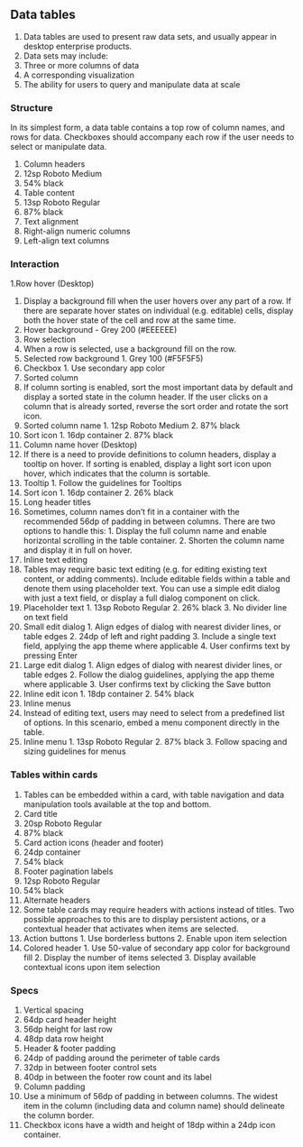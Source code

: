 ## Data tables
1. Data tables are used to present raw data sets, and usually appear in desktop enterprise products.
2. Data sets may include:
  1. Three or more columns of data
  2. A corresponding visualization
  3. The ability for users to query and manipulate data at scale
  
### Structure
In its simplest form, a data table contains a top row of column names, and rows for data. Checkboxes should accompany each row if the user needs to select or manipulate data.

1. Column headers
  1. 12sp Roboto Medium
  2. 54% black
2. Table content
  1. 13sp Roboto Regular
  2. 87% black
3. Text alignment
  1. Right-align numeric columns
  2. Left-align text columns

### Interaction
1.Row hover (Desktop)
  1. Display a background fill when the user hovers over any part of a row. If there are separate hover states on individual (e.g. editable) cells, display both the hover state of the cell and row at the same time.
  2. Hover background - Grey 200 (#EEEEEE)
2. Row selection
  1. When a row is selected, use a background fill on the row.
  2. Selected row background
    1. Grey 100 (#F5F5F5)
  3. Checkbox
    1. Use secondary app color
3. Sorted column
  1. If column sorting is enabled, sort the most important data by default and display a sorted state in the column header. If the user clicks on a column that is already sorted, reverse the sort order and rotate the sort icon.
  2. Sorted column name
    1. 12sp Roboto Medium
    2. 87% black
  3. Sort icon
    1. 16dp container
    2. 87% black
4. Column name hover (Desktop)
  1. If there is a need to provide definitions to column headers, display a tooltip on hover. If sorting is enabled, display a light sort icon upon hover, which indicates that the column is sortable.
  2. Tooltip
    1. Follow the guidelines for Tooltips
  3. Sort icon
    1. 16dp container
    2. 26% black
5. Long header titles
  1. Sometimes, column names don’t fit in a container with the recommended 56dp of padding in between columns. There are two options to handle this:
    1. Display the full column name and enable horizontal scrolling in the table container.
    2. Shorten the column name and display it in full on hover.
6. Inline text editing
  1. Tables may require basic text editing (e.g. for editing existing text content, or adding comments). Include editable fields within a table and denote them using placeholder text. You can use a simple edit dialog with just a text field, or display a full dialog component on click.
  2. Placeholder text
    1. 13sp Roboto Regular
    2. 26% black
    3. No divider line on text field
  3. Small edit dialog
    1. Align edges of dialog with nearest divider lines, or table edges
    2. 24dp of left and right padding
    3. Include a single text field, applying the app theme where applicable
    4. User confirms text by pressing Enter
  4. Large edit dialog
    1. Align edges of dialog with nearest divider lines, or table edges
    2. Follow the dialog guidelines, applying the app theme where applicable
    3. User confirms text by clicking the Save button
  5. Inline edit icon
    1. 18dp container
    2. 54% black
7. Inline menus
  1. Instead of editing text, users may need to select from a predefined list of options. In this scenario, embed a menu component directly in the table.
  2. Inline menu
    1. 13sp Roboto Regular
    2. 87% black
    3. Follow spacing and sizing guidelines for menus
    
### Tables within cards
1. Tables can be embedded within a card, with table navigation and data manipulation tools available at the top and bottom.
2. Card title
  1. 20sp Roboto Regular
  2. 87% black
3. Card action icons (header and footer)
  1. 24dp container
  2. 54% black
4. Footer pagination labels
  1. 12sp Roboto Regular
  2. 54% black
5. Alternate headers
  1. Some table cards may require headers with actions instead of titles. Two possible approaches to this are to display persistent actions, or a contextual header that activates when items are selected.
  2. Action buttons
    1. Use borderless buttons
    2. Enable upon item selection
  3. Colored header
    1. Use 50-value of secondary app color for background fill
    2. Display the number of items selected
    3. Display available contextual icons upon item selection
  
### Specs
1. Vertical spacing
  1. 64dp card header height
  2. 56dp height for last row
  3. 48dp data row height
2. Header & footer padding
  1. 24dp of padding around the perimeter of table cards
  2. 32dp in between footer control sets
  3. 40dp in between the footer row count and its label
3. Column padding
  1. Use a minimum of 56dp of padding in between columns. The widest item in the column (including data and column name) should delineate the column border.
  2. Checkbox icons have a width and height of 18dp within a 24dp icon container.

